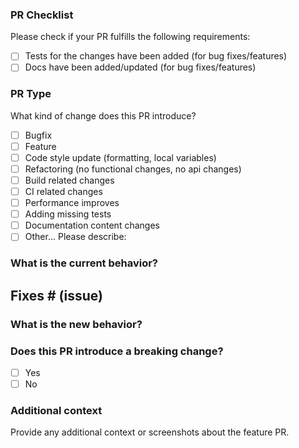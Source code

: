 ### PR Checklist

Please check if your PR fulfills the following requirements:

-   [ ] Tests for the changes have been added (for bug fixes/features)
-   [ ] Docs have been added/updated (for bug fixes/features)

### PR Type

What kind of change does this PR introduce?

<!-- Please check the one that applies to this PR using "x". -->

-   [ ] Bugfix
-   [ ] Feature
-   [ ] Code style update (formatting, local variables)
-   [ ] Refactoring (no functional changes, no api changes)
-   [ ] Build related changes
-   [ ] CI related changes
-   [ ] Performance improves
-   [ ] Adding missing tests
-   [ ] Documentation content changes
-   [ ] Other... Please describe:

### What is the current behavior?

<!-- Please describe the current behavior that you are modifying, or link to a relevant issue. -->

## Fixes # (issue)

### What is the new behavior?

### Does this PR introduce a breaking change?

-   [ ] Yes
-   [ ] No

<!-- If this PR contains a breaking change, please describe the impact and migration path of the existing applications below. -->

### Additional context

Provide any additional context or screenshots about the feature PR.
